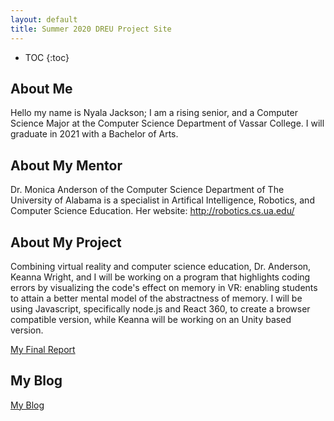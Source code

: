 ```yaml
---
layout: default
title: Summer 2020 DREU Project Site
---
```


* TOC
{:toc}

## About Me

Hello my name is Nyala Jackson; I am a rising senior, and a Computer Science Major at the Computer Science Department of Vassar College. I will graduate in 2021 with a Bachelor of Arts. 

## About My Mentor

Dr. Monica Anderson of the Computer Science Department of The University of Alabama is a specialist in Artifical Intelligence, Robotics, and Computer Science Education. 
Her website: http://robotics.cs.ua.edu/

## About My Project

Combining virtual reality and computer science education, Dr. Anderson, Keanna Wright, and I will be working on a program that highlights coding errors by visualizing the code's effect on memory in VR: enabling students to attain a better mental model of the abstractness of memory. I will be using Javascript, specifically node.js and React 360, to create a browser compatible version, while Keanna will be working on an Unity based version. 

[My Final Report](files/finalreport.pdf)

## My Blog

[My Blog](blog.html)
